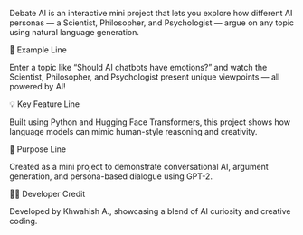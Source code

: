 Debate AI is an interactive mini project that lets you explore how different AI personas — a Scientist, Philosopher, and Psychologist — argue on any topic using natural language generation.

💬 Example Line

Enter a topic like “Should AI chatbots have emotions?” and watch the Scientist, Philosopher, and Psychologist present unique viewpoints — all powered by AI!

💡 Key Feature Line

Built using Python and Hugging Face Transformers, this project shows how language models can mimic human-style reasoning and creativity.

🧠 Purpose Line

Created as a mini project to demonstrate conversational AI, argument generation, and persona-based dialogue using GPT-2.

👩‍💻 Developer Credit

Developed by Khwahish A., showcasing a blend of AI curiosity and creative coding.
